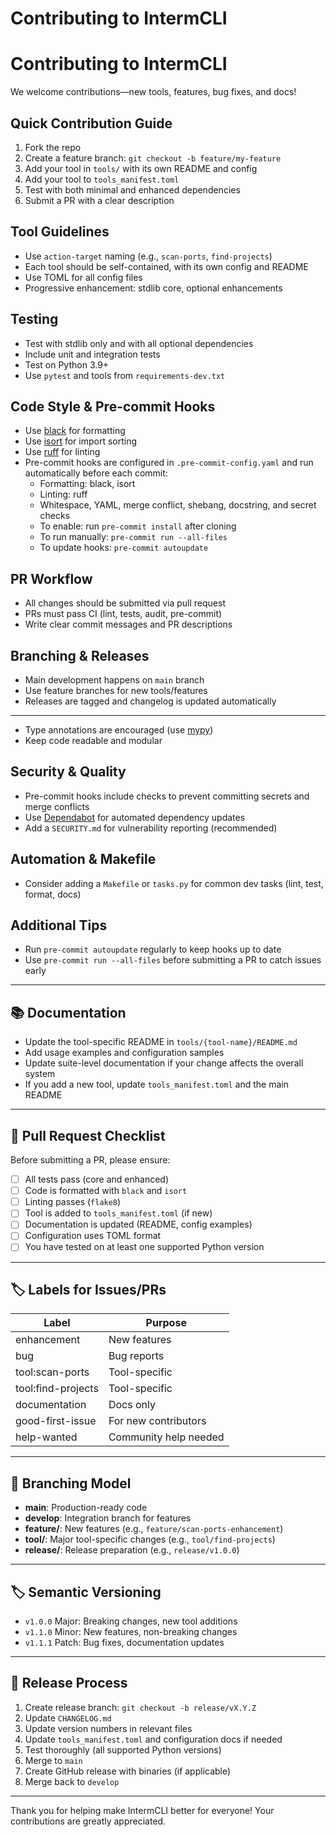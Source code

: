 # Contributing to IntermCLI


# Contributing to IntermCLI

We welcome contributions—new tools, features, bug fixes, and docs!

## Quick Contribution Guide
1. Fork the repo
2. Create a feature branch: `git checkout -b feature/my-feature`
3. Add your tool in `tools/` with its own README and config
4. Add your tool to `tools_manifest.toml`
5. Test with both minimal and enhanced dependencies
6. Submit a PR with a clear description

## Tool Guidelines
- Use `action-target` naming (e.g., `scan-ports`, `find-projects`)
- Each tool should be self-contained, with its own config and README
- Use TOML for all config files
- Progressive enhancement: stdlib core, optional enhancements

## Testing
- Test with stdlib only and with all optional dependencies
- Include unit and integration tests
- Test on Python 3.9+
- Use `pytest` and tools from `requirements-dev.txt`


## Code Style & Pre-commit Hooks
- Use [black](https://github.com/psf/black) for formatting
- Use [isort](https://github.com/PyCQA/isort) for import sorting
- Use [ruff](https://github.com/astral-sh/ruff) for linting
- Pre-commit hooks are configured in `.pre-commit-config.yaml` and run automatically before each commit:
    - Formatting: black, isort
    - Linting: ruff
    - Whitespace, YAML, merge conflict, shebang, docstring, and secret checks
    - To enable: run `pre-commit install` after cloning
    - To run manually: `pre-commit run --all-files`
    - To update hooks: `pre-commit autoupdate`


## PR Workflow
- All changes should be submitted via pull request
- PRs must pass CI (lint, tests, audit, pre-commit)
- Write clear commit messages and PR descriptions


## Branching & Releases
- Main development happens on `main` branch
- Use feature branches for new tools/features
- Releases are tagged and changelog is updated automatically

---

- Type annotations are encouraged (use [mypy](http://mypy-lang.org/))
- Keep code readable and modular
## Security & Quality
- Pre-commit hooks include checks to prevent committing secrets and merge conflicts
- Use [Dependabot](https://github.com/dependabot) for automated dependency updates
- Add a `SECURITY.md` for vulnerability reporting (recommended)
## Automation & Makefile
- Consider adding a `Makefile` or `tasks.py` for common dev tasks (lint, test, format, docs)
## Additional Tips
- Run `pre-commit autoupdate` regularly to keep hooks up to date
- Use `pre-commit run --all-files` before submitting a PR to catch issues early

---

## 📚 Documentation

- Update the tool-specific README in `tools/{tool-name}/README.md`
- Add usage examples and configuration samples
- Update suite-level documentation if your change affects the overall system
- If you add a new tool, update `tools_manifest.toml` and the main README

---

## 📝 Pull Request Checklist

Before submitting a PR, please ensure:

- [ ] All tests pass (core and enhanced)
- [ ] Code is formatted with `black` and `isort`
- [ ] Linting passes (`flake8`)
- [ ] Tool is added to `tools_manifest.toml` (if new)
- [ ] Documentation is updated (README, config examples)
- [ ] Configuration uses TOML format
- [ ] You have tested on at least one supported Python version

---

## 🏷️ Labels for Issues/PRs

| Label              | Purpose                        |
|--------------------|-------------------------------|
| enhancement        | New features                   |
| bug                | Bug reports                    |
| tool:scan-ports    | Tool-specific                  |
| tool:find-projects | Tool-specific                  |
| documentation      | Docs only                      |
| good-first-issue   | For new contributors           |
| help-wanted        | Community help needed          |

---

## 🌳 Branching Model

- **main**: Production-ready code
- **develop**: Integration branch for features
- **feature/**: New features (e.g., `feature/scan-ports-enhancement`)
- **tool/**: Major tool-specific changes (e.g., `tool/find-projects`)
- **release/**: Release preparation (e.g., `release/v1.0.0`)

---

## 🏷️ Semantic Versioning

- `v1.0.0`    Major: Breaking changes, new tool additions
- `v1.1.0`    Minor: New features, non-breaking changes
- `v1.1.1`    Patch: Bug fixes, documentation updates

---

## 🚀 Release Process

1. Create release branch: `git checkout -b release/vX.Y.Z`
2. Update `CHANGELOG.md`
3. Update version numbers in relevant files
4. Update `tools_manifest.toml` and configuration docs if needed
5. Test thoroughly (all supported Python versions)
6. Merge to `main`
7. Create GitHub release with binaries (if applicable)
8. Merge back to `develop`

---

Thank you for helping make IntermCLI better for everyone! Your contributions are greatly appreciated.
